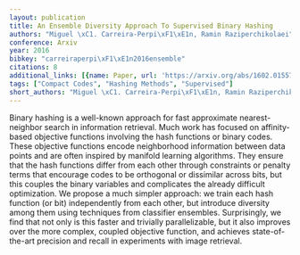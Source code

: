 ```yaml
---
layout: publication
title: An Ensemble Diversity Approach To Supervised Binary Hashing
authors: "Miguel \xC1. Carreira-Perpi\xF1\xE1n, Ramin Raziperchikolaei"
conference: Arxiv
year: 2016
bibkey: "carreiraperpi\xF1\xE1n2016ensemble"
citations: 8
additional_links: [{name: Paper, url: 'https://arxiv.org/abs/1602.01557'}]
tags: ["Compact Codes", "Hashing Methods", "Supervised"]
short_authors: "Miguel \xC1. Carreira-Perpi\xF1\xE1n, Ramin Raziperchikolaei"
---
```

Binary hashing is a well-known approach for fast approximate nearest-neighbor
search in information retrieval. Much work has focused on affinity-based
objective functions involving the hash functions or binary codes. These
objective functions encode neighborhood information between data points and are
often inspired by manifold learning algorithms. They ensure that the hash
functions differ from each other through constraints or penalty terms that
encourage codes to be orthogonal or dissimilar across bits, but this couples
the binary variables and complicates the already difficult optimization. We
propose a much simpler approach: we train each hash function (or bit)
independently from each other, but introduce diversity among them using
techniques from classifier ensembles. Surprisingly, we find that not only is
this faster and trivially parallelizable, but it also improves over the more
complex, coupled objective function, and achieves state-of-the-art precision
and recall in experiments with image retrieval.